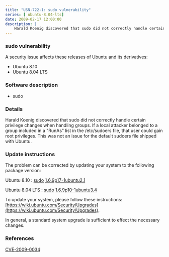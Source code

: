 ```yaml
---
title: "USN-722-1: sudo vulnerability"
series: [ ubuntu-8.04-lts]
date: 2009-02-17 12:00:00
description: |
    Harald Koenig discovered that sudo did not correctly handle certain privilege changes when handling groups.  If a local attacker belonged to a group included in a &quot;RunAs&quot; list in the /etc/sudoers file, that user could gain root privileges.  This was not an issue for the default sudoers file shipped with Ubuntu. 
--- 
```

 
### sudo vulnerability

A security issue affects these releases of Ubuntu and its derivatives:

* Ubuntu 8.10
* Ubuntu 8.04 LTS

### Software description

* sudo 

### Details

Harald Koenig discovered that sudo did not correctly handle certain privilege changes when handling groups. If a local attacker belonged to a group included in a &quot;RunAs&quot; list in the /etc/sudoers file, that user could gain root privileges. This was not an issue for the default sudoers file shipped with Ubuntu. 

### Update instructions

The problem can be corrected by updating your system to the following package version:

Ubuntu 8.10
 : [sudo](https://launchpad.net/ubuntu/+source/sudo) <span> [1.6.9p17-1ubuntu2.1](https://launchpad.net/ubuntu/+source/sudo/1.6.9p17-1ubuntu2.1) </span> 

Ubuntu 8.04 LTS
 : [sudo](https://launchpad.net/ubuntu/+source/sudo) <span> [1.6.9p10-1ubuntu3.4](https://launchpad.net/ubuntu/+source/sudo/1.6.9p10-1ubuntu3.4) </span> 

To update your system, please follow these instructions: [https://wiki.ubuntu.com/Security/Upgrades](https://wiki.ubuntu.com/Security/Upgrades).

In general, a standard system upgrade is sufficient to effect the necessary changes. 

### References

 [CVE-2009-0034](http://people.ubuntu.com/~ubuntu-security/cve/CVE-2009-0034)
 
